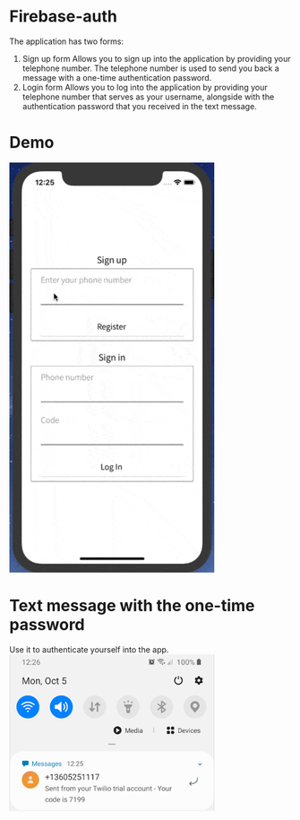 # Firebase-auth

The application has two forms:
1. Sign up form
Allows you to sign up into the application by providing your telephone number. The telephone number is used to send you back a message with a one-time authentication password.
2. Login form
Allows you to log into the application by providing your telephone number that serves as your username, alongside with the authentication password that you received in the text message.

# Demo
![](Demo.gif)

# Text message with the one-time password
Use it to authenticate yourself into the app.
![](Message.png)
